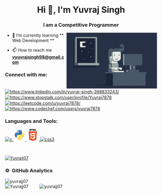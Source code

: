  <!-- (https://previews.123rf.com/images/karpenkoilia/karpenkoilia1806/karpenkoilia180600011/102988806-vector-line-web-concept-for-programming-linear-web-banner-for-coding-.jpg?fj=1) -->
<h1 align="center">Hi 👋, I'm Yuvraj Singh</h1>
<h3 align="center">I am a Competitive Programmer</h3>



 <img alt="Night Coding" src="https://raw.githubusercontent.com/AVS1508/AVS1508/master/assets/Night-Coding.gif" align="right"/>
 

- 🌱 I’m currently learning ** Web Development **

- 📫 How to reach me **vyuvrajsingh98@gmail.com**

<h3 align="left">Connect with me:</h3>
<p align="left">
<a href="https://www.linkedin.com/in/yuvraj-singh-398833243" target="blank"><img align="center" src="https://raw.githubusercontent.com/rahuldkjain/github-profile-readme-generator/master/src/images/icons/Social/linked-in-alt.svg" alt="https://www.linkedin.com/in/yuvraj-singh-398833243/" height="30" width="40" /></a>
<a href="https://www.stopstalk.com/user/profile/Yuvraj7878" target="blank"><img align="center" src="https://www.stopstalk.com/static/images/stopstalk-logo.png" alt="https://www.stopstalk.com/user/profile/Yuvraj7878" height="30" width="30" /></a>
<a href="https://leetcode.com/u/yuvraj7878/" target="blank"><img align="center" src="https://www.google.com/imgres?q=leetcode%20images&imgurl=https%3A%2F%2Fshopallpremium.com%2Fwp-content%2Fuploads%2F2022%2F02%2FLeetCode_logo_rvs.png&imgrefurl=https%3A%2F%2Fshopallpremium.com%2Fproduct%2Fleetcode-premium%2F&docid=xMAOu-514KPFrM&tbnid=EazueNgFWfh_KM&vet=12ahUKEwjpvfOs_5eKAxXfe2wGHU7pCfMQM3oECFQQAA..i&w=512&h=512&hcb=2&ved=2ahUKEwjpvfOs_5eKAxXfe2wGHU7pCfMQM3oECFQQAA" alt="https://leetcode.com/u/yuvraj7878/" height="30" width="40" /></a>
<a href="https://www.codechef.com/users/yuvraj7878" target="blank"><img align="center" src="https://cdn.codechef.com/images/cc-logo.svg" alt="https://www.codechef.com/users/yuvraj7878" height="30" width="40" /></a>

<h3 align="left">Languages and Tools:</h3>
<p align="left">
  <a href="https://www.w3schools.com/cpp/" target="_blank" rel="noreferrer"> <img src="https://backendapi.iihtsrt.com/wp-content/uploads/2022/04/CPP.jpg" alt="c" width="40" height="40"/>
  <a href="https://www.python.org" target="_blank" rel="noreferrer"> <img src="https://raw.githubusercontent.com/devicons/devicon/master/icons/python/python-original.svg" alt="python" width="40" height="40"/> </a>
  <a href="https://www.w3.org/html/" target="_blank" rel="noreferrer"> <img src="https://raw.githubusercontent.com/devicons/devicon/master/icons/html5/html5-original-wordmark.svg" alt="html5" width="40" height="40"/> </a>
  <a href="https://www.w3schools.com/mysql/default.asp" target="_blank" rel="noreferrer"> <img src="https://pbs.twimg.com/profile_images/1255113654049128448/J5Yt92WW_400x400.png" alt="css3" width="40" height="40"/> </a> 

  </p>
<br>

<p align="left"> <a href="https://github.com/ryo-ma/github-profile-trophy"><img src="https://github-profile-trophy.vercel.app/?username=Yuvrajj07" alt="Yuvrajj07" /></a> </p>


### ⚙️ &nbsp;GitHub Analytics

<p>
  <img align="left" src="https://github-readme-streak-stats.herokuapp.com/?user=yuvrajj07&" alt="yuvrajj07" width = "390"/>
   <img align="right" src="https://github-readme-stats.vercel.app/api?username=yuvrajj07&show_icons=true&locale=en" alt="yuvrajj07" width = "390" />
  </p>

<p><img align="left" src="https://github-readme-stats.vercel.app/api/top-langs?username=Yuvrajj07&show_icons=true&locale=en&layout=compact" alt="Yuvrajj07" /></p>
